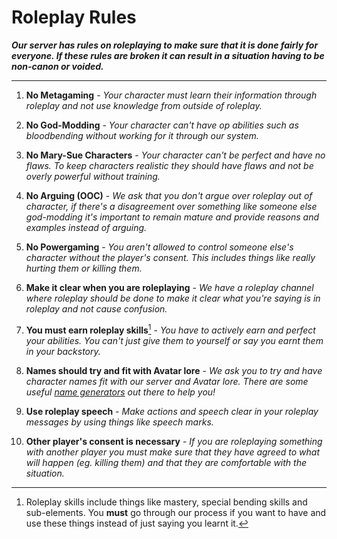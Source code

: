 # Roleplay Rules

***Our server has rules on roleplaying to make sure that it is done fairly for everyone. If these rules are broken it can result in a situation having to be non-canon or voided.***
* * *

1. **No Metagaming** - *Your character must learn their information through roleplay and not use knowledge from outside of roleplay.*

2. **No God-Modding** - *Your character can't have op abilities such as bloodbending without working for it through our system.*

3. **No Mary-Sue Characters** - *Your character can't be perfect and have no flaws. To keep characters realistic they should have flaws and not be overly powerful without training.*

4. **No Arguing (OOC)** - *We ask that you don't argue over roleplay out of character, if there's a disagreement over something like someone else god-modding it's important to remain mature and provide reasons and examples instead of arguing.*

5. **No Powergaming** - *You aren't allowed to control someone else's character without the player's consent. This includes things like really hurting them or killing them.*

6. **Make it clear when you are roleplaying** - *We have a roleplay channel where roleplay should be done to make it clear what you're saying is in roleplay and not cause confusion.*

7. **You must earn roleplay skills**[^1] - *You have to actively earn and perfect your abilities. You can't just give them to yourself or say you earnt them in your backstory.*

8. **Names should try and fit with Avatar lore** - *We ask you to try and have character names fit with our server and Avatar lore. There are some useful <a href="https://www.fantasynamegenerators.com/avatar-last-airbender-names.php" target="_blank">name generators</a> out there to help you!*

9. **Use roleplay speech** - *Make actions and speech clear in your roleplay messages by using things like speech marks.*

10. **Other player's consent is necessary** - *If you are roleplaying something with another player you must make sure that they have agreed to what will happen (eg. killing them) and that they are comfortable with the situation.*

[^1]: Roleplay skills include things like mastery, special bending skills and sub-elements. You **must** go through our process if you want to have and use these things instead of just saying you learnt it.